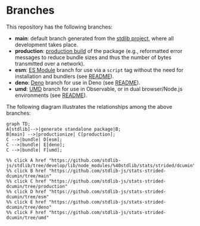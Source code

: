 <!--

@license Apache-2.0

Copyright (c) 2022 The Stdlib Authors.

Licensed under the Apache License, Version 2.0 (the "License");
you may not use this file except in compliance with the License.
You may obtain a copy of the License at

    http://www.apache.org/licenses/LICENSE-2.0

Unless required by applicable law or agreed to in writing, software
distributed under the License is distributed on an "AS IS" BASIS,
WITHOUT WARRANTIES OR CONDITIONS OF ANY KIND, either express or implied.
See the License for the specific language governing permissions and
limitations under the License.

-->

# Branches

This repository has the following branches:

-   **main**: default branch generated from the [stdlib project][stdlib-url], where all development takes place.
-   **production**: [production build][production-url] of the package (e.g., reformatted error messages to reduce bundle sizes and thus the number of bytes transmitted over a network).
-   **esm**: [ES Module][esm-url] branch for use via a `script` tag without the need for installation and bundlers (see [README][esm-readme]).
-   **deno**: [Deno][deno-url] branch for use in Deno (see [README][deno-readme]).
-   **umd**: [UMD][umd-url] branch for use in Observable, or in dual browser/Node.js environments (see [README][umd-readme]).

The following diagram illustrates the relationships among the above branches:

```mermaid
graph TD;
A[stdlib]-->|generate standalone package|B;
B[main] -->|productionize| C[production];
C -->|bundle| D[esm];
C -->|bundle| E[deno];
C -->|bundle| F[umd];

%% click A href "https://github.com/stdlib-js/stdlib/tree/develop/lib/node_modules/%40stdlib/stats/strided/dcumin"
%% click B href "https://github.com/stdlib-js/stats-strided-dcumin/tree/main"
%% click C href "https://github.com/stdlib-js/stats-strided-dcumin/tree/production"
%% click D href "https://github.com/stdlib-js/stats-strided-dcumin/tree/esm"
%% click E href "https://github.com/stdlib-js/stats-strided-dcumin/tree/deno"
%% click F href "https://github.com/stdlib-js/stats-strided-dcumin/tree/umd"
```

[stdlib-url]: https://github.com/stdlib-js/stdlib/tree/develop/lib/node_modules/%40stdlib/stats/strided/dcumin
[production-url]: https://github.com/stdlib-js/stats-strided-dcumin/tree/production
[deno-url]: https://github.com/stdlib-js/stats-strided-dcumin/tree/deno
[deno-readme]: https://github.com/stdlib-js/stats-strided-dcumin/blob/deno/README.md
[umd-url]: https://github.com/stdlib-js/stats-strided-dcumin/tree/umd
[umd-readme]: https://github.com/stdlib-js/stats-strided-dcumin/blob/umd/README.md
[esm-url]: https://github.com/stdlib-js/stats-strided-dcumin/tree/esm
[esm-readme]: https://github.com/stdlib-js/stats-strided-dcumin/blob/esm/README.md